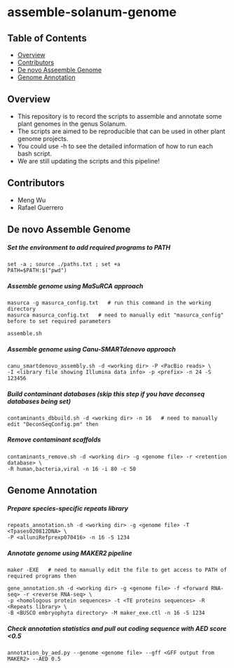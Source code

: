 # assemble-solanum-genome


## Table of Contents

* [Overview](#overview)
* [Contributors](#contributors)
* [De novo Asseemble Genome](#de-novo-assemble-genome)
* [Genome Annotation](#genome-annotation)


## Overview
* This repository is to record the scripts to assemble and annotate some plant genomes in the genus Solanum. 
* The scripts are aimed to be reproducible that can be used in other plant genome projects. 
* You could use -h to see the detailed information of how to run each bash script.
* We are still updating the scripts and this pipeline! 


## Contributors 
* Meng Wu
* Rafael Guerrero


## De novo Assemble Genome
##### Set the environment to add required programs to PATH
```
set -a ; source ./paths.txt ; set +a
PATH=$PATH:$("pwd")
```

##### Assemble genome using MaSuRCA approach
```
masurca -g masurca_config.txt   # run this command in the working directory
masurca masurca_config.txt   # need to manually edit "masurca_config" before to set required parameters

assemble.sh
```

##### Assemble genome using Canu-SMARTdenovo approach
```
canu_smartdenovo_assembly.sh -d <working dir> -P <PacBio reads> \
-I <library file showing Illumina data info> -p <prefix> -n 24 -S 123456
```

##### Build contaminant databases (skip this step if you have deconseq databases being set)
```
contaminants_dbbuild.sh -d <working dir> -n 16   # need to manually edit "DeconSeqConfig.pm" then
```

##### Remove contaminant scaffolds
```
contaminants_remove.sh -d <working dir> -g <genome file> -r <retention database> \
-R human,bacteria,viral -n 16 -i 80 -c 50
```


## Genome Annotation
##### Prepare species-specific repeats library
```
repeats_annotation.sh -d <working dir> -g <genome file> -T <Tpases020812DNA> \
-P <alluniRefprexp070416> -n 16 -S 1234 
```

##### Annotate genome using MAKER2 pipeline
```
maker -EXE   # need to manually edit the file to get access to PATH of required programs then

gene_annotation.sh -d <working dir> -g <genome file> -f <forward RNA-seq> -r <reverse RNA-seq> \
-p <homologous protein sequences> -t <TE proteins sequences> -R <Repeats library> \
-B <BUSCO embryophyta directory> -M maker_exe.ctl -n 16 -S 1234
```

##### Check annotation statistics and pull out coding sequence with AED score <0.5
```
annotation_by_aed.py --genome <genome file> --gff <GFF output from MAKER2> --AED 0.5
```

